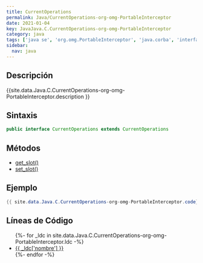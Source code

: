 ```yaml
---
title: CurrentOperations
permalink: Java/CurrentOperations-org-omg-PortableInterceptor
date: 2021-01-04
key: JavaJava.C.CurrentOperations-org-omg-PortableInterceptor
category: java
tags: ['java se', 'org.omg.PortableInterceptor', 'java.corba', 'interface java', 'Java 1.0']
sidebar: 
  nav: java
---
```


## Descripción
{{site.data.Java.C.CurrentOperations-org-omg-PortableInterceptor.description }}

## Sintaxis
~~~java
public interface CurrentOperations extends CurrentOperations
~~~

## Métodos
* [get_slot()](/Java/CurrentOperations-org-omg-PortableInterceptor/get_slot)
* [set_slot()](/Java/CurrentOperations-org-omg-PortableInterceptor/set_slot)

## Ejemplo
~~~java
{{ site.data.Java.C.CurrentOperations-org-omg-PortableInterceptor.code}}
~~~

## Líneas de Código
<ul>
{%- for _ldc in site.data.Java.C.CurrentOperations-org-omg-PortableInterceptor.ldc -%}
   <li>
       <a href="{{_ldc['url'] }}">{{ _ldc['nombre'] }}</a>
   </li>
{%- endfor -%}
</ul>
